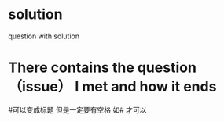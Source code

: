 # solution
question with solution


There contains the question（issue） I met and how it ends
======================================


#可以变成标题 但是一定要有空格 如# 才可以
